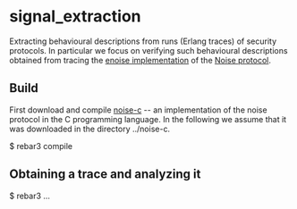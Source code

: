 signal_extraction
=================

Extracting behavioural descriptions from runs (Erlang traces) of security protocols.
In particular we focus on verifying such behavioural descriptions obtained from
tracing the [enoise implementation](https://github.com/aeternity/enoise) of the [Noise protocol](https://noiseprotocol.org/).

Build
-----

First download and compile [noise-c](https://github.com/rweather/noise-c) -- an
implementation of the noise protocol in the C programming language. In the following we
assume that it was downloaded in the directory ../noise-c.

   $ rebar3 compile


Obtaining a trace and analyzing it
-----------------------------------

   $ rebar3 ...



